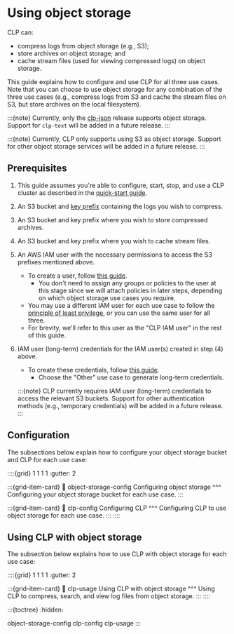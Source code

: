 # Using object storage

CLP can:

* compress logs from object storage (e.g., S3);
* store archives on object storage; and
* cache stream files (used for viewing compressed logs) on object storage.

This guide explains how to configure and use CLP for all three use cases. Note that you can choose
to use object storage for any combination of the three use cases (e.g., compress logs from S3 and
cache the stream files on S3, but store archives on the local filesystem).

:::{note}
Currently, only the [clp-json][release-choices] release supports object storage. Support for
`clp-text` will be added in a future release.
:::

:::{note}
Currently, CLP only supports using S3 as object storage. Support for other object storage services
will be added in a future release.
:::

## Prerequisites

1. This guide assumes you're able to configure, start, stop, and use a CLP cluster as described in
   the [quick-start guide](../quick-start-overview.md).
2. An S3 bucket and [key prefix][aws-key-prefixes] containing the logs you wish to compress.
3. An S3 bucket and key prefix where you wish to store compressed archives.
4. An S3 bucket and key prefix where you wish to cache stream files.
5. An AWS IAM user with the necessary permissions to access the S3 prefixes mentioned above.
    * To create a user, follow [this guide][aws-create-iam-user].
      * You don't need to assign any groups or policies to the user at this stage since we will
        attach policies in later steps, depending on which object storage use cases you require.
    * You may use a different IAM user for each use case to follow the
      [principle of least privilege][least-privilege-principle], or you can use the same user for
      all three.
    * For brevity, we'll refer to this user as the "CLP IAM user" in the rest of this guide.
6. IAM user (long-term) credentials for the IAM user(s) created in step (4) above.
    * To create these credentials, follow [this guide][aws-create-access-keys].
      * Choose the "Other" use case to generate long-term credentials.

    :::{note}
    CLP currently requires IAM user (long-term) credentials to access the relevant S3 buckets.
    Support for other authentication methods (e.g., temporary credentials) will be added in a future
    release.
    :::

## Configuration

The subsections below explain how to configure your object storage bucket and CLP for each use case:

::::{grid} 1 1 1 1
:gutter: 2

:::{grid-item-card}
:link: object-storage-config
Configuring object storage
^^^
Configuring your object storage bucket for each use case.
:::

:::{grid-item-card}
:link: clp-config
Configuring CLP
^^^
Configuring CLP to use object storage for each use case.
:::
::::

## Using CLP with object storage

The subsection below explains how to use CLP with object storage for each use case:

::::{grid} 1 1 1 1
:gutter: 2

:::{grid-item-card}
:link: clp-usage
Using CLP with object storage
^^^
Using CLP to compress, search, and view log files from object storage.
:::
::::

:::{toctree}
:hidden:

object-storage-config
clp-config
clp-usage
:::

[aws-create-access-keys]: https://docs.aws.amazon.com/keyspaces/latest/devguide/create.keypair.html
[aws-create-iam-user]: https://docs.aws.amazon.com/IAM/latest/UserGuide/id_users_create.html
[aws-key-prefixes]: https://docs.aws.amazon.com/AmazonS3/latest/userguide/using-prefixes.html
[least-privilege-principle]: https://en.wikipedia.org/wiki/Principle_of_least_privilege
[release-choices]: ../quick-start-cluster-setup/index.md#choosing-a-release
